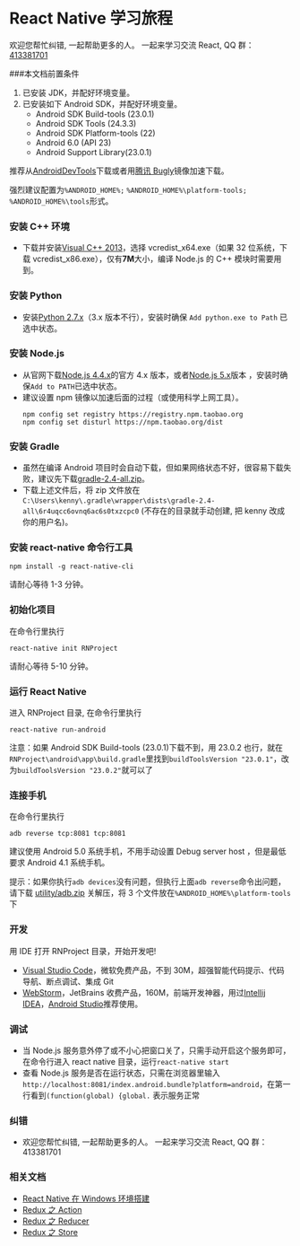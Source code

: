 # React Native 学习旅程

欢迎您帮忙纠错, 一起帮助更多的人。 一起来学习交流 React, QQ 群：[413381701](http://shang.qq.com/wpa/qunwpa?idkey=3b9474dacbf35e4a9659e89399758406e510e5b8a3f81109f7d07efaadc6056d)

###本文档前置条件

1.  已安装 JDK，并配好环境变量。
2.  已安装如下 Android SDK，并配好环境变量。
    * Android SDK Build-tools (23.0.1)
    * Android SDK Tools (24.3.3)
    * Android SDK Platform-tools (22)
    * Android 6.0 (API 23)
    * Android Support Library(23.0.1)

推荐从[AndroidDevTools](http://androiddevtools.cn/)下载或者用[腾讯 Bugly](http://android-mirror.bugly.qq.com:8080/include/usage.html)镜像加速下载。

强烈建议配置为`%ANDROID_HOME%;` `%ANDROID_HOME%\platform-tools;` `%ANDROID_HOME%\tools`形式。

### 安装 C++ 环境

* 下载并安装[Visual C++ 2013](https://www.microsoft.com/zh-cn/download/details.aspx?id=40784)，选择 vcredist_x64.exe（如果 32 位系统，下载 vcredist_x86.exe），仅有**7M**大小，编译 Node.js 的 C++ 模块时需要用到。

### 安装 Python

* 安装[Python 2.7.x](https://www.python.org/downloads/release/python-2711/)（3.x 版本不行），安装时确保 `Add python.exe to Path` 已选中状态。

### 安装 Node.js

* 从官网下载[Node.js 4.4.x](https://nodejs.org/dist/v4.4.2/node-v4.4.2-x64.msi)的官方 4.x 版本，或者[Node.js 5.x](https://nodejs.org/dist/v5.10.1/node-v5.10.1-x64.msi)版本 ，安装时确保`Add to PATH`已选中状态。
* 建议设置 npm 镜像以加速后面的过程（或使用科学上网工具）。
    <pre><code>npm config set registry https://registry.npm.taobao.org
  npm config set disturl https://npm.taobao.org/dist</code></pre>

### 安装 Gradle

* 虽然在编译 Android 项目时会自动下载，但如果网络状态不好，很容易下载失败，建议先下载[gradle-2.4-all.zip](http://pan.baidu.com/s/1pLEkm4F)。
* 下载上述文件后，将 zip 文件放在`C:\Users\kenny\.gradle\wrapper\dists\gradle-2.4-all\6r4uqcc6ovnq6ac6s0txzcpc0` (不存在的目录就手动创建, 把 kenny 改成你的用户名)。

### 安装 react-native 命令行工具

<pre><code>npm install -g react-native-cli</code></pre>

请耐心等待 1-3 分钟。

### 初始化项目

在命令行里执行

<pre><code>react-native init RNProject</code></pre>

请耐心等待 5-10 分钟。

### 运行 React Native

进入 RNProject 目录, 在命令行里执行

<pre><code>react-native run-android</code></pre>

注意：如果 Android SDK Build-tools (23.0.1)下载不到，用 23.0.2 也行，就在`RNProject\android\app\build.gradle`里找到`buildToolsVersion "23.0.1"`，改为`buildToolsVersion "23.0.2"`就可以了

### 连接手机

在命令行里执行

<pre><code>adb reverse tcp:8081 tcp:8081</code></pre>

建议使用 Android 5.0 系统手机，不用手动设置 Debug server host ，但是最低要求 Android 4.1 系统手机。

提示：如果你执行`adb devices`没有问题，但执行上面`adb reverse`命令出问题，请下载 [utility/adb.zip](https://raw.githubusercontent.com/Kennytian/learning-react-native/master/utilities/adb.zip) 关解压，将 3 个文件放在`%ANDROID_HOME%\platform-tools`下

### 开发

用 IDE 打开 RNProject 目录，开始开发吧!

* [Visual Studio Code](https://www.visualstudio.com/products/code-vs)，微软免费产品，不到 30M，超强智能代码提示、代码导航、断点调试、集成 Git
* [WebStorm](https://www.jetbrains.com/webstorm/)，JetBrains 收费产品，160M，前端开发神器，用过[Intellij IDEA](https://www.jetbrains.com/idea/)，[Android Studio](http://www.androiddevtools.cn/)推荐使用。

### 调试

* 当 Node.js 服务意外停了或不小心把窗口关了，只需手动开启这个服务即可，在命令行进入 react native 目录，运行`react-native start`
* 查看 Node.js 服务是否在运行状态，只需在浏览器里输入`http://localhost:8081/index.android.bundle?platform=android`，在第一行看到`(function(global) {global.` 表示服务正常

### 纠错

* 欢迎您帮忙纠错, 一起帮助更多的人。 一起来学习交流 React, QQ 群：413381701

### 相关文档

* [React Native 在 Windows 环境搭建](https://github.com/Kennytian/learning-react-native/blob/master/environment/config-environment-on-windows.md)
* [Redux 之 Action](https://github.com/Kennytian/learning-react-native/blob/master/redux/action.md)
* [Redux 之 Reducer](https://github.com/Kennytian/learning-react-native/blob/master/redux/reducer.md)
* [Redux 之 Store](https://github.com/Kennytian/learning-react-native/blob/master/redux/store.md)
